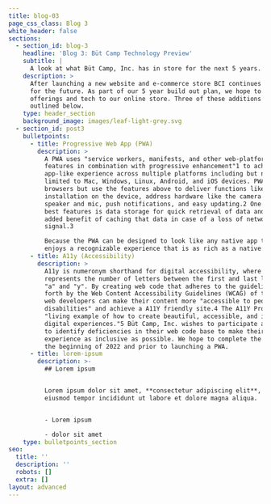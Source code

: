 ```yaml
---
title: blog-03
page_css_class: Blog 3
white_header: false
sections:
  - section_id: blog-3
    headline: 'Blog 3: Büt Camp Technology Preview'
    subtitle: |
      A look at what Büt Camp, Inc. has in store for the next 5 years.
    description: >
      After launching a new website and e-commerce store BCI continues to plan
      for the future. As part of our 5 year build out plan, we hope to bring new
      offerings and tech to our online store. Three of these additions are
      outlined below.
    type: header_section
    background_image: images/leaf-light-grey.svg
  - section_id: post3
    bulletpoints:
      - title: Progressive Web App (PWA)
        description: >
          A PWA uses "service workers, manifests, and other web-platform
          features in combination with progressive enhancement"1 to achieve an
          app-like experience across multiple platforms including but not
          limited to Mac, Windows, Linux, Android, and iOS devices. PWAs run in
          browsers but use the features above to deliver functions like
          installation on the device, address hardware like the camera or
          speaker and mic, push notifications, and easy updating.2 One of the
          best features is data storage for quick retrieval of data and the
          added benefit of caching that data in case of a loss of network
          signal.3

          Because the PWA can be designed to look like any native app the user
          enjoys a recognizable experience that is as rich as a native app.
      - title: A11y (Accessibility)
        description: >
          A11y is numeronym shorthand for digital accessibility, where the "11"
          represents the number of letters between the first and last letters
          "a" and "y". By creating web code that adheres to the guidelines set
          forth by the Web Content Accessibility Guidelines (WCAG) of the W3C
          web developers can make their content more "accessible to people with
          disabilities" and achieve a A11Y friendly site.4 The A11Y Project is a
          "living example of how to create beautiful, accessible, and inclusive
          digital experiences."5 Büt Camp, Inc. wishes to participate and plans
          to identify deficiencies in their web code base to make their shopping
          experience as inclusive as possible. We hope to complete the work in
          the beginning of 2022 and prior to launching a PWA.
      - title: lorem-ipsum
        description: >-
          ## Lorem ipsum


          Lorem ipsum dolor sit amet, **consectetur adipiscing elit**, sed do
          eiusmod tempor incididunt ut labore et dolore magna aliqua.


          - Lorem ipsum

          - dolor sit amet
    type: bulletpoints_section
seo:
  title: ''
  description: ''
  robots: []
  extra: []
layout: advanced
---
```

